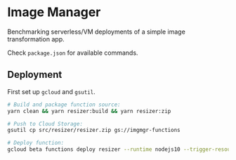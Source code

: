 # Image Manager

Benchmarking serverless/VM deployments of a simple image transformation app.

Check `package.json` for available commands.

## Deployment

First set up `gcloud` and `gsutil`.

```bash
# Build and package function source:
yarn clean && yarn resizer:build && yarn resizer:zip

# Push to Cloud Storage:
gsutil cp src/resizer/resizer.zip gs://imgmgr-functions

# Deploy function:
gcloud beta functions deploy resizer --runtime nodejs10 --trigger-resource imgmgr-images --trigger-event google.storage.object.finalize --region us-east1 --source gs://imgmgr-functions/resizer.zip --service-account serverless@imgmgr.iam.gserviceaccount.com --entry-point resizer
```
